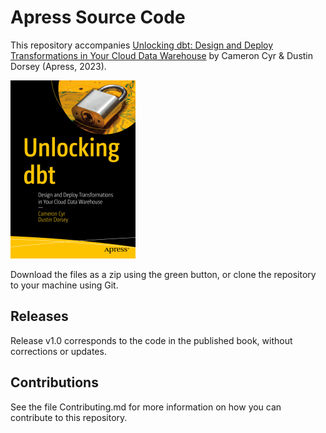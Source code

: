# Apress Source Code

This repository accompanies [Unlocking dbt: Design and Deploy Transformations in Your Cloud Data Warehouse](https://www.link.springer.com/book/10.1007/978-1-4842-9547-2) by Cameron Cyr & Dustin Dorsey (Apress, 2023).

[comment]: #cover
![Cover image](9781484295472.tiff)

Download the files as a zip using the green button, or clone the repository to your machine using Git.

## Releases

Release v1.0 corresponds to the code in the published book, without corrections or updates.

## Contributions

See the file Contributing.md for more information on how you can contribute to this repository.